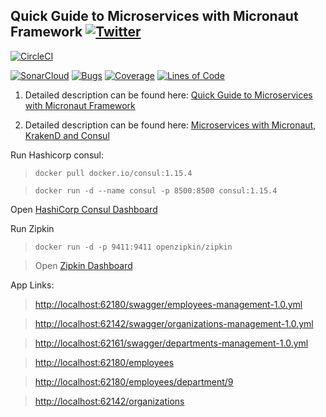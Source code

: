 ## Quick Guide to Microservices with Micronaut Framework [![Twitter](https://img.shields.io/twitter/follow/piotr_minkowski.svg?style=social&logo=twitter&label=Follow%20Me)](https://twitter.com/piotr_minkowski)

[![CircleCI](https://circleci.com/gh/piomin/sample-micronaut-microservices.svg?style=svg)](https://circleci.com/gh/piomin/sample-micronaut-microservices)

[![SonarCloud](https://sonarcloud.io/images/project_badges/sonarcloud-black.svg)](https://sonarcloud.io/dashboard?id=piomin_sample-micronaut-microservices)
[![Bugs](https://sonarcloud.io/api/project_badges/measure?project=piomin_sample-micronaut-microservices&metric=bugs)](https://sonarcloud.io/dashboard?id=piomin_sample-micronaut-microservices)
[![Coverage](https://sonarcloud.io/api/project_badges/measure?project=piomin_sample-micronaut-microservices&metric=coverage)](https://sonarcloud.io/dashboard?id=piomin_sample-micronaut-microservices)
[![Lines of Code](https://sonarcloud.io/api/project_badges/measure?project=piomin_sample-micronaut-microservices&metric=ncloc)](https://sonarcloud.io/dashboard?id=piomin_sample-micronaut-microservices)

1. Detailed description can be found here: [Quick Guide to Microservices with Micronaut Framework](https://piotrminkowski.com/2019/01/25/quick-guide-to-microservices-with-micronaut-framework/)

2. Detailed description can be found here: [Microservices with Micronaut, KrakenD and Consul](https://piotrminkowski.com/2021/02/23/microservices-with-micronaut-krakend-and-consul/)

Run Hashicorp consul:

> `docker pull docker.io/consul:1.15.4`

> `docker run -d --name consul -p 8500:8500 consul:1.15.4 `

Open [HashiCorp Consul Dashboard](http://localhost:8500/)

Run Zipkin

>`docker run -d -p 9411:9411 openzipkin/zipkin`

>Open [Zipkin Dashboard](http://localhost:9411/zipkin/)

App Links:

>[http://localhost:62180/swagger/employees-management-1.0.yml](http://localhost:62180/swagger/employees-management-1.0.yml)

>[http://localhost:62142/swagger/organizations-management-1.0.yml](http://localhost:62142/swagger/organizations-management-1.0.yml)

>[http://localhost:62161/swagger/departments-management-1.0.yml](http://localhost:62161/swagger/departments-management-1.0.yml)

>[http://localhost:62180/employees](http://localhost:62180/employees)

>[http://localhost:62180/employees/department/9](http://localhost:62180/employees/department/9)

>[http://localhost:62142/organizations](http://localhost:62142/organizations)
